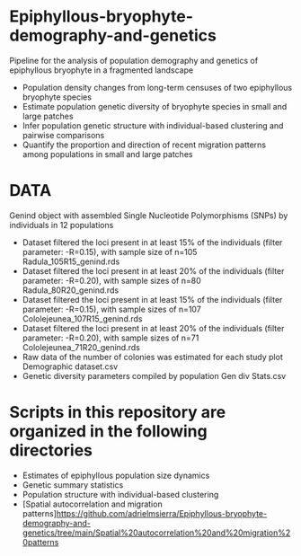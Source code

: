 # Epiphyllous-bryophyte-demography-and-genetics
Pipeline for the analysis of population demography and genetics of epiphyllous bryophyte in a fragmented landscape

- Population density changes from long-term censuses of two epiphyllous bryophyte species
- Estimate population genetic diversity of bryophyte species in small and large patches
- Infer population genetic structure with individual-based clustering and pairwise comparisons
- Quantify the proportion and direction of recent migration patterns among populations in small and large patches

# DATA

Genind object with assembled Single Nucleotide Polymorphisms (SNPs) by individuals in 12 populations

- Dataset filtered the loci present in at least 15% of the individuals (filter parameter: -R=0.15), with sample size of n=105
Radula_105R15_genind.rds 
- Dataset filtered the loci present in at least 20% of the individuals (filter parameter: -R=0.20), with sample sizes of n=80
Radula_80R20_genind.rds
- Dataset filtered the loci present in at least 15% of the individuals (filter parameter: -R=0.15), with sample sizes of n=107
Cololejeunea_107R15_genind.rds
- Dataset filtered the loci present in at least 20% of the individuals (filter parameter: -R=0.20), with sample sizes of n=71
Cololejeunea_71R20_genind.rds
- Raw data of the number of colonies was estimated for each study plot
Demographic dataset.csv
- Genetic diversity parameters compiled by population
Gen div Stats.csv

# Scripts in this repository are organized in the following directories

- Estimates of epiphyllous population size dynamics
- Genetic summary statistics
- Population structure with individual-based clustering
- [Spatial autocorrelation and migration patterns]https://github.com/adrielmsierra/Epiphyllous-bryophyte-demography-and-genetics/tree/main/Spatial%20autocorrelation%20and%20migration%20patterns
